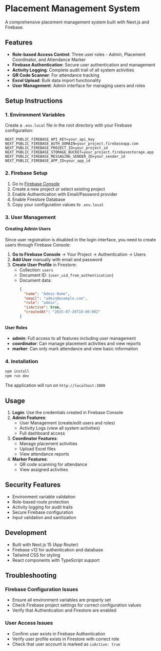# Placement Management System

A comprehensive placement management system built with Next.js and Firebase.

## Features

- **Role-based Access Control**: Three user roles - Admin, Placement Coordinator, and Attendance Marker
- **Firebase Authentication**: Secure user authentication and management
- **Activity Logging**: Complete audit trail of all system activities
- **QR Code Scanner**: For attendance tracking
- **Excel Upload**: Bulk data import functionality
- **User Management**: Admin interface for managing users and roles

## Setup Instructions

### 1. Environment Variables

Create a `.env.local` file in the root directory with your Firebase configuration:

```env
NEXT_PUBLIC_FIREBASE_API_KEY=your_api_key
NEXT_PUBLIC_FIREBASE_AUTH_DOMAIN=your_project.firebaseapp.com
NEXT_PUBLIC_FIREBASE_PROJECT_ID=your_project_id
NEXT_PUBLIC_FIREBASE_STORAGE_BUCKET=your_project.firebasestorage.app
NEXT_PUBLIC_FIREBASE_MESSAGING_SENDER_ID=your_sender_id
NEXT_PUBLIC_FIREBASE_APP_ID=your_app_id
```

### 2. Firebase Setup

1. Go to [Firebase Console](https://console.firebase.google.com/)
2. Create a new project or select existing project
3. Enable Authentication with Email/Password provider
4. Enable Firestore Database
5. Copy your configuration values to `.env.local`

### 3. User Management

#### Creating Admin Users

Since user registration is disabled in the login interface, you need to create users through Firebase Console:

1. **Go to Firebase Console** → Your Project → Authentication → Users
2. **Add User** manually with email and password
3. **Create User Profile** in Firestore:
   - Collection: `users`
   - Document ID: `{user_uid_from_authentication}`
   - Document data:
     ```json
     {
       "name": "Admin Name",
       "email": "admin@example.com",
       "role": "admin",
       "isActive": true,
       "createdAt": "2025-07-20T10:00:00Z"
     }
     ```

#### User Roles

- **admin**: Full access to all features including user management
- **coordinator**: Can manage placement activities and view reports
- **marker**: Can only mark attendance and view basic information

### 4. Installation

```bash
npm install
npm run dev
```

The application will run on `http://localhost:3000`

## Usage

1. **Login**: Use the credentials created in Firebase Console
2. **Admin Features**: 
   - User Management (create/edit users and roles)
   - Activity Logs (view all system activities)
   - Full dashboard access
3. **Coordinator Features**:
   - Manage placement activities
   - Upload Excel files
   - View attendance reports
4. **Marker Features**:
   - QR code scanning for attendance
   - View assigned activities

## Security Features

- Environment variable validation
- Role-based route protection
- Activity logging for audit trails
- Secure Firebase configuration
- Input validation and sanitization

## Development

- Built with Next.js 15 (App Router)
- Firebase v12 for authentication and database
- Tailwind CSS for styling
- React components with TypeScript support

## Troubleshooting

### Firebase Configuration Issues
- Ensure all environment variables are properly set
- Check Firebase project settings for correct configuration values
- Verify that Authentication and Firestore are enabled

### User Access Issues
- Confirm user exists in Firebase Authentication
- Verify user profile exists in Firestore with correct role
- Check that user account is marked as `isActive: true`
